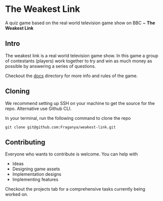 ﻿# The Weakest Link

A quiz game based on the real world television game show on BBC 
~ <strong>The Weakest Link</strong>


## Intro
The weakest link is a real world television game show.
In this game a group of contestants (players) work together
to try and win as much money as possible by answering a
series of questions. 


Checkout the [docs](https://github.com/Fraganya/weakest-link/tree/master/docs) directory for more info and rules of the game.

## Cloning

We recommend setting up SSH on your machine to get the source for the repo.
Alternative use Github CLI.

In your terminal, run the following command to clone the repo

```
git clone git@github.com:Fraganya/weakest-link.git
```


## Contributing

Everyone who wants to contribute is welcome. You can help with

- Ideas
- Designing game assets
- Implementation designs
- Implementing features

Checkout the projects tab for a comprehensive tasks currently being worked on.
